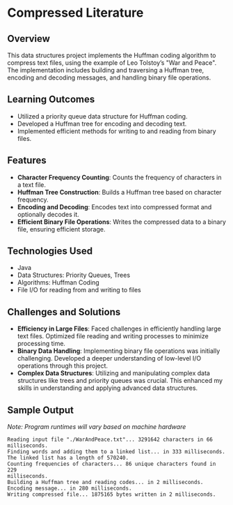 # Compressed Literature

## Overview
This data structures project implements the Huffman coding algorithm to compress text files, using the example of Leo Tolstoy’s "War and Peace". The implementation includes building and traversing a Huffman tree, encoding and decoding messages, and handling binary file operations.

## Learning Outcomes
- Utilized a priority queue data structure for Huffman coding.
- Developed a Huffman tree for encoding and decoding text.
- Implemented efficient methods for writing to and reading from binary files.

## Features
- **Character Frequency Counting**: Counts the frequency of characters in a text file.
- **Huffman Tree Construction**: Builds a Huffman tree based on character frequency.
- **Encoding and Decoding**: Encodes text into compressed format and optionally decodes it.
- **Efficient Binary File Operations**: Writes the compressed data to a binary file, ensuring efficient storage.

## Technologies Used
- Java
- Data Structures: Priority Queues, Trees
- Algorithms: Huffman Coding
- File I/O for reading from and writing to files

## Challenges and Solutions
- **Efficiency in Large Files**: Faced challenges in efficiently handling large text files. Optimized file reading and writing processes to minimize processing time.
- **Binary Data Handling**: Implementing binary file operations was initially challenging. Developed a deeper understanding of low-level I/O operations through this project.
- **Complex Data Structures**: Utilizing and manipulating complex data structures like trees and priority queues was crucial. This enhanced my skills in understanding and applying advanced data structures.

## Sample Output
*Note: Program runtimes will vary based on machine hardware*
```
Reading input file "./WarAndPeace.txt"... 3291642 characters in 66 milliseconds.
Finding words and adding them to a linked list... in 333 milliseconds.
The linked list has a length of 570240.
Counting frequencies of characters... 86 unique characters found in 229
milliseconds.
Building a Huffman tree and reading codes... in 2 milliseconds.
Encoding message... in 280 milliseconds.
Writing compressed file... 1875165 bytes written in 2 milliseconds.
```
